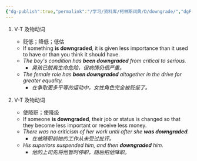 ```yaml
---
{"dg-publish":true,"permalink":"/学习/资料库/柯林斯词典/D/downgrade/","dgPassFrontmatter":true}
---
```


1. V-T 及物动词
	- 贬低；降低；低估
	- If something **is downgraded**, it is given less importance than it used to have or than you think it should have.
	- *The boy's condition has **been downgraded** from critical to serious.*
		- *男孩已脱离生命危险，但病情仍很严重。*
	- *The female role has **been downgraded** altogether in the drive for greater equality.*
		- *在争取更多平等的运动中，女性角色完全被贬低了。*

2. V-T 及物动词
	- 使降职；使降级
	- If someone **is downgraded**, their job or status is changed so that they become less important or receive less money.
	- *There was no criticism of her work until after she **was downgraded**.*
		- *在被降职前她的工作从未受过批评。*
	- *His superiors suspended him, and then **downgraded** him.*
		- *他的上司先将他暂时停职，随后把他降职。*